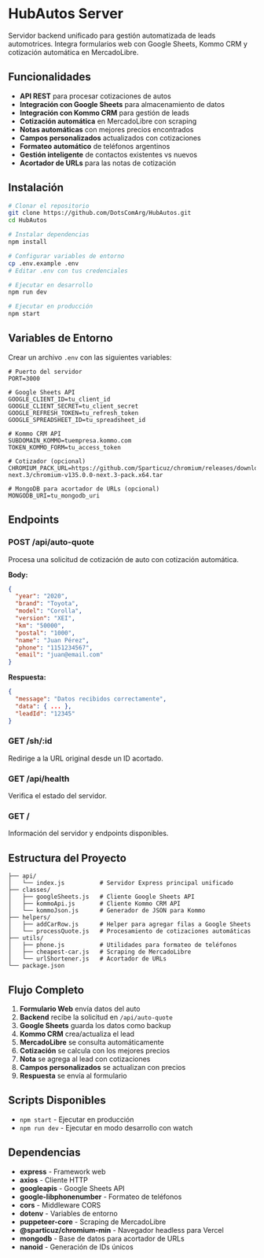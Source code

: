 # HubAutos Server

Servidor backend unificado para gestión automatizada de leads automotrices. Integra formularios web con Google Sheets, Kommo CRM y cotización automática en MercadoLibre.

## Funcionalidades

- **API REST** para procesar cotizaciones de autos
- **Integración con Google Sheets** para almacenamiento de datos
- **Integración con Kommo CRM** para gestión de leads
- **Cotización automática** en MercadoLibre con scraping
- **Notas automáticas** con mejores precios encontrados
- **Campos personalizados** actualizados con cotizaciones
- **Formateo automático** de teléfonos argentinos
- **Gestión inteligente** de contactos existentes vs nuevos
- **Acortador de URLs** para las notas de cotización

## Instalación

```bash
# Clonar el repositorio
git clone https://github.com/DotsComArg/HubAutos.git
cd HubAutos

# Instalar dependencias
npm install

# Configurar variables de entorno
cp .env.example .env
# Editar .env con tus credenciales

# Ejecutar en desarrollo
npm run dev

# Ejecutar en producción
npm start
```

## Variables de Entorno

Crear un archivo `.env` con las siguientes variables:

```env
# Puerto del servidor
PORT=3000

# Google Sheets API
GOOGLE_CLIENT_ID=tu_client_id
GOOGLE_CLIENT_SECRET=tu_client_secret
GOOGLE_REFRESH_TOKEN=tu_refresh_token
GOOGLE_SPREADSHEET_ID=tu_spreadsheet_id

# Kommo CRM API
SUBDOMAIN_KOMMO=tuempresa.kommo.com
TOKEN_KOMMO_FORM=tu_access_token

# Cotizador (opcional)
CHROMIUM_PACK_URL=https://github.com/Sparticuz/chromium/releases/download/v135.0.0-next.3/chromium-v135.0.0-next.3-pack.x64.tar

# MongoDB para acortador de URLs (opcional)
MONGODB_URI=tu_mongodb_uri
```

## Endpoints

### POST /api/auto-quote

Procesa una solicitud de cotización de auto con cotización automática.

**Body:**
```json
{
  "year": "2020",
  "brand": "Toyota",
  "model": "Corolla",
  "version": "XEI",
  "km": "50000",
  "postal": "1000",
  "name": "Juan Pérez",
  "phone": "1151234567",
  "email": "juan@email.com"
}
```

**Respuesta:**
```json
{
  "message": "Datos recibidos correctamente",
  "data": { ... },
  "leadId": "12345"
}
```

### GET /sh/:id

Redirige a la URL original desde un ID acortado.

### GET /api/health

Verifica el estado del servidor.

### GET /

Información del servidor y endpoints disponibles.

## Estructura del Proyecto

```
├── api/
│   └── index.js          # Servidor Express principal unificado
├── classes/
│   ├── googleSheets.js   # Cliente Google Sheets API
│   ├── kommoApi.js       # Cliente Kommo CRM API
│   └── kommoJson.js      # Generador de JSON para Kommo
├── helpers/
│   ├── addCarRow.js      # Helper para agregar filas a Google Sheets
│   └── processQuote.js   # Procesamiento de cotizaciones automáticas
├── utils/
│   ├── phone.js          # Utilidades para formateo de teléfonos
│   ├── cheapest-car.js   # Scraping de MercadoLibre
│   └── urlShortener.js   # Acortador de URLs
└── package.json
```

## Flujo Completo

1. **Formulario Web** envía datos del auto
2. **Backend** recibe la solicitud en `/api/auto-quote`
3. **Google Sheets** guarda los datos como backup
4. **Kommo CRM** crea/actualiza el lead
5. **MercadoLibre** se consulta automáticamente
6. **Cotización** se calcula con los mejores precios
7. **Nota** se agrega al lead con cotizaciones
8. **Campos personalizados** se actualizan con precios
9. **Respuesta** se envía al formulario

## Scripts Disponibles

- `npm start` - Ejecutar en producción
- `npm run dev` - Ejecutar en modo desarrollo con watch

## Dependencias

- **express** - Framework web
- **axios** - Cliente HTTP
- **googleapis** - Google Sheets API
- **google-libphonenumber** - Formateo de teléfonos
- **cors** - Middleware CORS
- **dotenv** - Variables de entorno
- **puppeteer-core** - Scraping de MercadoLibre
- **@sparticuz/chromium-min** - Navegador headless para Vercel
- **mongodb** - Base de datos para acortador de URLs
- **nanoid** - Generación de IDs únicos 